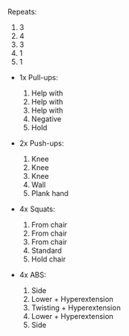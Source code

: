 
Repeats:
1. 3 
2. 4
3. 3
4. 1
5. 1


- 1x Pull-ups:
	1. Help with
	2. Help with
	3. Help with
	4. Negative
	5. Hold


- 2x Push-ups:  
	1. Knee
	2. Knee
	3. Knee
	4. Wall
	5. Plank hand

- 4x Squats:
	1. From chair
	2. From chair
	3. From chair 
	4. Standard
	5. Hold chair

- 4x ABS:
	1. Side
	2. Lower + Hyperextension
	3. Twisting + Hyperextension
	4. Lower + Hyperextension
	5. Side